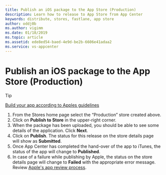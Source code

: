 ```yaml
---
title: Publish an iOS package to the App Store (Production)
description: Learn how to release to App Store from App Center
keywords: distribute, stores, fastlane, app store
author: oddj0b
ms.author: vigimm
ms.date: 01/18/2019
ms.topic: article
ms.assetid: ede8ed54-baed-4e9d-be2b-6606e41adaa2
ms.service: vs-appcenter
---
```


# Publish an iOS package to the App Store (Production)

> [!TIP]
> [Build your app according to Apples guidelines](https://developer.apple.com/app-store/submissions/)

1. From the Stores home page select the “Production” store created above.
2. Click on **Publish to Store** in the upper-right corner.
3. When the package has been uploaded, you should be able to see some details of the application. Click **Next**.
4. Click on **Publish**. The status for this release on the store details page will show as **Submitted**.
5. Once App Center has completed the hand-over of the app to iTunes, the status of the app will change to **Published**.
6. In case of a failure while publishing by Apple, the status on the store details page will change to **Failed** with the appropriate error message.
   Review [Apple's app review process](https://developer.apple.com/support/app-review/).
